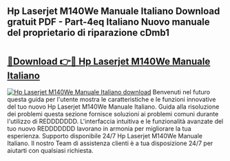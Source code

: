 ## Hp Laserjet M140We Manuale Italiano Download gratuit PDF - Part-4eq Italiano Nuovo manuale del proprietario di riparazione cDmb1

# <h2><a href="http://dfgqzuo.blite.top/?on=Hp+Laserjet+M140We+Manuale+Italiano">🔗Download 👉🔴 Hp Laserjet M140We Manuale Italiano</a></h2>

[![Hp Laserjet M140We Manuale Italiano download](https://i.imgur.com/lujVjoI.png)](http://dfgqzuo.blite.top/?on=Hp+Laserjet+M140We+Manuale+Italiano)
Benvenuti nel futuro questa guida per l'utente mostra le caratteristiche e le funzioni innovative del tuo nuovo Hp Laserjet M140We Manuale Italiano. Guida alla risoluzione dei problemi questa sezione fornisce soluzioni ai problemi comuni durante l'utilizzo di REDDDDDDD. L'interfaccia intuitiva e le funzionalità avanzate del tuo nuovo REDDDDDDD lavorano in armonia per migliorare la tua esperienza. Supporto disponibile 24/7 Hp Laserjet M140We Manuale Italiano. Il nostro Team di assistenza clienti è a tua disposizione 24/7 per aiutarti con qualsiasi richiesta.
